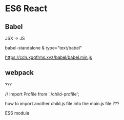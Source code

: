 # ES6 React 



## Babel 

JSX => JS

babel-standalone & type="text/babel"

https://cdn.xgqfrms.xyz/babel/babel.min.js


## webpack 





??? 

// import Profile from './child-profile';


how to import another child.js file into the main.js file ???

ES6 module

<!-- 
import Profile from './child-profile';

<Profile avatar="https://cdn.xgqfrms.xyz/logo/favicon.png" name="React JSX ES6 webpack" />
 -->




